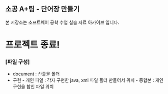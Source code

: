 ﻿## 소공 A+팀 - 단어장 만들기

본 저장소는 소프트웨어 공학 수업 실습 자료 아카이브 입니다.

# 프로젝트 종료!

### [파일 구성]

- document : 산출물 폴더
- 구현 
       - 개인 파일 : 각자 구현한 java, xml 파일 폴더 만들어서 위치
       - 종합본 : 개인 구현을 합친 파일 위치



